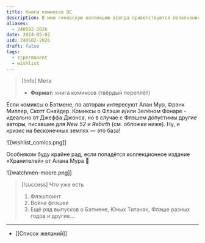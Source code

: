 ```yaml
---
title: Книги комиксов DC
description: В мою гиковскую коллекцию всегда приветствуются пополнения
aliases:
  - 240502-2026
date: 2024-05-02
uid: 240502-2026
draft: false
tags:
  - z/permanent
  - wishlist
---
```


> [!info] Мета
> - **Формат:** книга комиксов (твёрдый переплёт)

Если комиксы о Бэтмене, по авторам интересуют Алан Мур, Фрэнк Миллер, Скотт Снайдер. Комиксы о Флэше и/или Зелёном Фонаре - идеально от Джеффа Джонса, но в случае с Флэшем допустимы другие авторы, писавшие для *New 52* и *Rebirth* (см. обложки ниже). Ну, и кризис на бесконечных землях — это база!

![[wishlist_comics.png]]

Особняком буду крайне рад, если попадётся коллекционное издание «Хранителей» от Алана Мура 🤩

![[watchmen-moore.png]]

> [!success] Что уже есть
> 1. Флэшпоинт
> 2. Война флэшей
> 3. Ещё ряд выпусков о Бэтмене, Юных Титанах, Флэше разных годов и другие...

---

- [[Список желаний]]
